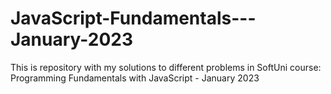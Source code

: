 # JavaScript-Fundamentals---January-2023
This is repository with my solutions to different problems in SoftUni course: Programming Fundamentals with JavaScript - January 2023
